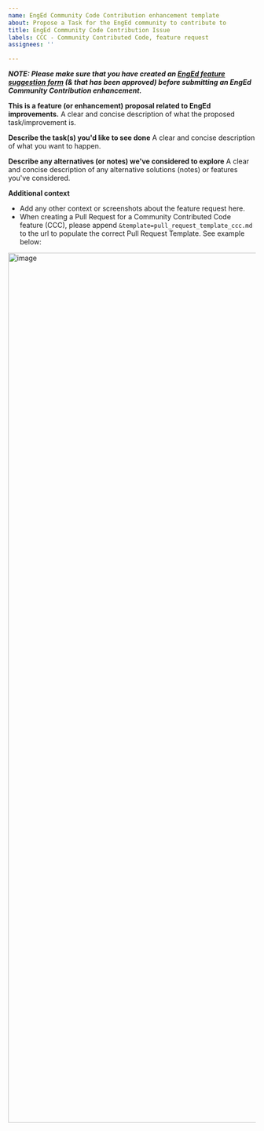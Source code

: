 ```yaml
---
name: EngEd Community Code Contribution enhancement template
about: Propose a Task for the EngEd community to contribute to
title: EngEd Community Code Contribution Issue
labels: CCC - Community Contributed Code, feature request
assignees: ''

---
```


***NOTE: Please make sure that you have created an [EngEd feature suggestion form](https://github.com/section-engineering-education/engineering-education/issues/new?assignees=&labels=enhancement&template=enged-feature-suggestion.md&title=Feature+suggestion) (& that has been approved) before submitting an EngEd Community Contribution enhancement.***


**This is a feature (or enhancement) proposal related to EngEd improvements.**
A clear and concise description of what the proposed task/improvement is.

**Describe the task(s) you'd like to see done**
A clear and concise description of what you want to happen.

**Describe any alternatives (or notes) we've considered to explore**
A clear and concise description of any alternative solutions (notes) or features you've considered.

**Additional context**
- Add any other context or screenshots about the feature request here.
- When creating a Pull Request for a Community Contributed Code feature (CCC), please append `&template=pull_request_template_ccc.md` to the url to populate the correct Pull Request Template. See example below:
<img width="1771" alt="image" src="https://user-images.githubusercontent.com/15935329/164523710-b09db68e-df54-40f8-9700-87289e9ced96.png">
